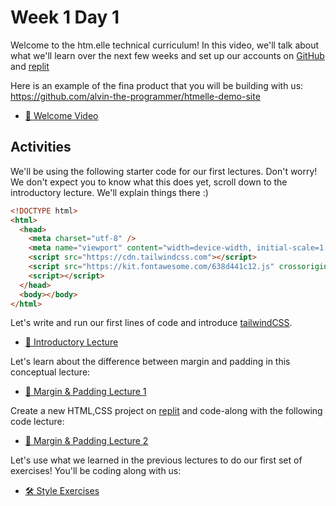 # Week 1 Day 1

Welcome to the htm.elle technical curriculum! In this video, we'll talk about what we'll learn over
the next few weeks and set up our accounts on [GitHub](https://github.com/) and
[replit](https://replit.com/~)

Here is an example of the fina product that you will be building with us:
https://github.com/alvin-the-programmer/htmelle-demo-site

- [🎉 Welcome Video](https://vimeo.com/693810303)

## Activities

We'll be using the following starter code for our first lectures. Don't worry! We don't expect you
to know what this does yet, scroll down to the introductory lecture. We'll explain things there :)

```html
<!DOCTYPE html>
<html>
  <head>
    <meta charset="utf-8" />
    <meta name="viewport" content="width=device-width, initial-scale=1.0" />
    <script src="https://cdn.tailwindcss.com"></script>
    <script src="https://kit.fontawesome.com/638d441c12.js" crossorigin="anonymous"></script>
    <script></script>
  </head>
  <body></body>
</html>
```

Let's write and run our first lines of code and introduce [tailwindCSS](https://tailwindcss.com/).

- [🎥 Introductory Lecture](https://vimeo.com/693810684)

Let's learn about the difference between margin and padding in this conceptual lecture:

- [🎥 Margin & Padding Lecture 1](https://vimeo.com/690048372)

Create a new HTML,CSS project on [replit](https://replit.com/~) and code-along with the following
code lecture:

- [🎥 Margin & Padding Lecture 2](https://vimeo.com/690068753)

Let's use what we learned in the previous lectures to do our first set of exercises! You'll be
coding along with us:

- [🛠️ Style Exercises](./style_exercises/)
